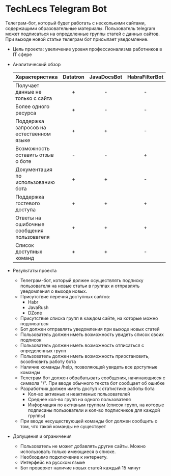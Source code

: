 TechLecs Telegram Bot
=====================================================
Телеграм-бот, который будет работать с несколькими сайтами, содержащими образовательные материалы. Пользователь telegram может подписаться на определенные группы статей с данных сайтов. При выходе новой статьи телеграм бот присылает уведомление.

- Цель проекта: увеличение уровня профессионализма работников в IT сфере
- Аналитический обзор

  | Характеристика   | Datatron |  JavaDocsBot |  HabraFilterBot |  dev.byBot | TechLecsBot
  |------------|--------------|---------------|---------------|---------------|--------------
  | Получает данные не только с сайта | <center>+</center>|<center>-</center>|<center>-</center>|<center>-</center>|<center>-</center>
  | Более одного ресурса|<center>+</center>|<center>-</center>|<center>-</center>|<center>-</center>|<center>+</center>
  | Поддержка запросов на естественном языке|<center>+</center>|<center>+</center>|<center>-</center>|<center>-</center>|<center>-</center>
  | Возможность оставить отзыв о боте|<center>-</center>|<center>-</center>|<center>+</center>|<center>+</center>|<center>-</center>
  | Документация по использованию бота |<center>+</center>|<center>+</center>|<center>-</center>|<center>-</center>|<center>+</center>
  | Поддержка гостевого доступа|<center>+</center>|<center>+</center>|<center>+</center>|<center>-</center>                |<center>+</center>
  | Ответы на ошибочные сообщения пользователя|<center>+</center>|<center>+</center>|<center>+</center>|<center>+</center>|<center>+</center>
  | Список доступных команд|<center>+</center>|<center>+</center>|<center>-</center>|<center>+</center>|<center>+</center>

- Результаты проекта 
  - Телеграм-бот, который должен осуществлять подписку пользователя на новые статьи в группах и отправлять уведомления о выходе новых.
  - Присутствие перечня доступных сайтов:
    - Habr
    - JavaRush
    - DZone
  - Присутствие списка групп в каждом сайте, на которые можно подписаться
  - Бот должен отправлять уведомления при выходе новых статей
  - Пользователь должен иметь возможность увидеть список своих подписок
  - Пользователь должен иметь возможность отписаться с определенных групп
  - Пользователь должен иметь возможность приостановить, возобновить работу бота
  - Наличие команды /help, позволяющей увидеть все доступные команды
  - Телеграм бот должен обрабатывать сообщения, начинающиеся с символа "/". При вводе обычного текста бот сообщает об ошибке
  - Разработчик должен иметь доступ к статистике работы бота
    - Кол-во активных и неактивных пользователей
    - Среднее кол-во групп на одного пользователя
    - Информация по активным группам (список групп, на которые подписаны пользователи и кол-во подписчиков для каждой группы)
  - При вводе несуществующей команды бот должен сообщить о том, что такой команды не существует

- Допущения и ограничения
  - Пользователь не может добавлять другие сайты. Можно использовать только имеющиеся в списке.
  - Необходимо подключение к интернету.
  - Интерфейс на русском языке
  - Бот проверяет наличие новых статей каждый 15 минут